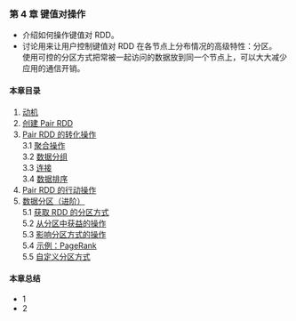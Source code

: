 ### 第 4 章	键值对操作 ###
-   介绍如何操作键值对 RDD。
-   讨论用来让用户控制键值对 RDD 在各节点上分布情况的高级特性：分区。  
使用可控的分区方式把常被一起访问的数据放到同一个节点上，可以大大减少应用的通信开销。
#### 本章目录 ####
1.	[动机](C1动机.md)    
2.	[创建 Pair RDD](C2创建PairRDD.md)    
3.	[Pair RDD 的转化操作](C30PairRDD的转化操作.md)    
3.1	[聚合操作](C31聚合操作.md)    
3.2	[数据分组](C32数据分组.md)    
3.3	[连接](C33连接.md)    
3.4	[数据排序](C34数据排序.md)    
4.	[Pair RDD 的行动操作]()    
5.	[数据分区（进阶）]()    
5.1	[获取 RDD 的分区方式]()    
5.2	[从分区中获益的操作]()    
5.3	[影响分区方式的操作]()    
5.4	[示例：PageRank]()    
5.5	[自定义分区方式]()  
#### 本章总结 ####    
-   1
-   2